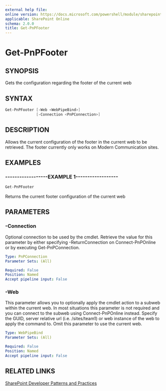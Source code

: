 ```yaml
---
external help file:
online version: https://docs.microsoft.com/powershell/module/sharepoint-pnp/get-pnpfooter
applicable: SharePoint Online
schema: 2.0.0
title: Get-PnPFooter
---
```


# Get-PnPFooter

## SYNOPSIS
Gets the configuration regarding the footer of the current web

## SYNTAX 

```powershell
Get-PnPFooter [-Web <WebPipeBind>]
              [-Connection <PnPConnection>]
```

## DESCRIPTION
Allows the current configuration of the footer in the current web to be retrieved. The footer currently only works on Modern Communication sites.

## EXAMPLES

### ------------------EXAMPLE 1------------------
```powershell
Get-PnPFooter
```

Returns the current footer configuration of the current web

## PARAMETERS

### -Connection
Optional connection to be used by the cmdlet. Retrieve the value for this parameter by either specifying -ReturnConnection on Connect-PnPOnline or by executing Get-PnPConnection.

```yaml
Type: PnPConnection
Parameter Sets: (All)

Required: False
Position: Named
Accept pipeline input: False
```

### -Web
This parameter allows you to optionally apply the cmdlet action to a subweb within the current web. In most situations this parameter is not required and you can connect to the subweb using Connect-PnPOnline instead. Specify the GUID, server relative url (i.e. /sites/team1) or web instance of the web to apply the command to. Omit this parameter to use the current web.

```yaml
Type: WebPipeBind
Parameter Sets: (All)

Required: False
Position: Named
Accept pipeline input: False
```

## RELATED LINKS

[SharePoint Developer Patterns and Practices](https://aka.ms/sppnp)